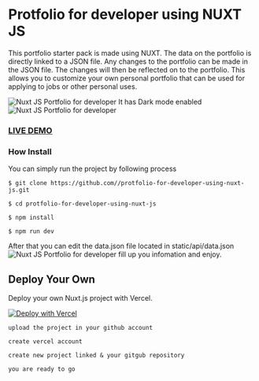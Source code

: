 # Protfolio for developer using NUXT JS  

This portfolio starter pack is made using NUXT. The data on the portfolio is directly linked to a JSON file. Any changes to the portfolio can be made in the JSON file. The changes will then be reflected on to the portfolio. 
This allows you to customize your own personal portfolio that can be used for applying to jobs or other personal uses.

![Nuxt JS Portfolio for developer](1.PNG?raw=true "Nuxt JS Portfolio for developer")
It has Dark mode enabled
![Nuxt JS Portfolio for developer](2.PNG?raw=true "Nuxt JS Portfolio for developer")
### <a href="http://baizidmdashadzzaman.com/">LIVE DEMO</a>

### How Install

You can simply run the project by following process
```shell
$ git clone https://github.com//protfolio-for-developer-using-nuxt-js.git
```
```shell
$ cd protfolio-for-developer-using-nuxt-js
```
```shell
$ npm install
```
```shell
$ npm run dev
```
After that you can edit the data.json file located in static/api/data.json
![Nuxt JS Portfolio for developer](4.PNG?raw=true "Nuxt JS Portfolio for developer")
fill up you infomation and enjoy.
## Deploy Your Own

Deploy your own Nuxt.js project with Vercel.

[![Deploy with Vercel](https://vercel.com/button)](https://vercel.com/new/clone?repository-url=https://github.com/vercel/vercel/tree/main/examples/nuxtjs&template=nuxtjs)

```shell
upload the project in your github account
```
```shell
create vercel account
```
```shell
create new project linked & your gitgub repository
```
```shell
you are ready to go
```


